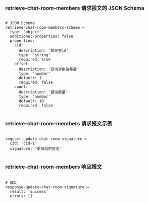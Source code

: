 ### retrieve-chat-room-members 请求报文的 JSON Schema
<pre><code>
# JSON Schema
retrieve-chat-room-members-schema =
  type: 'object'
  additional-properties: false
  properties:
    cid:
      description: '聊天室id'
      type: 'string'
      required: true
    offset:
      description: '查询对象偏移量'
      type: 'number'
      default: 1
      required: false
    count:
      description: '查询数量'
      type: 'number'
      default: 10
      required: false

</code></pre>

### retrieve-chat-room-members 请求报文示例
<pre><code>
request-update-chat-room-signature =
  cid: 'cid-1'
  signature: '更改后的签名'

</code></pre>

### retrieve-chat-room-members 响应报文
<pre><code>
# 成功
response-update-chat-room-signature =
  result: 'success'
  errors: []

</code></pre>


